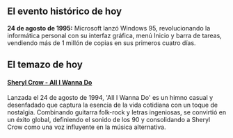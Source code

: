 ## El evento histórico de hoy
**24 de agosto de 1995:** Microsoft lanzó Windows 95, revolucionando la informática personal con su interfaz gráfica, menú Inicio y barra de tareas, vendiendo más de 1 millón de copias en sus primeros cuatro días.

## El temazo de hoy
#### [Sheryl Crow - All I Wanna Do](https://www.youtube.com/watch?v=ClbmWkbocoY)
Lanzada el 24 de agosto de 1994, 'All I Wanna Do' es un himno casual y desenfadado que captura la esencia de la vida cotidiana con un toque de nostalgia. Combinando guitarra folk-rock y letras ingeniosas, se convirtió en un éxito global, definiendo el sonido de los 90 y consolidando a Sheryl Crow como una voz influyente en la música alternativa.

